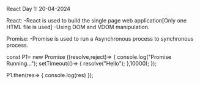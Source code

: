 React Day 1: 20-04-2024

React:
-React is used to build the single page web application[Only one HTML file is used]
-Using DOM and VDOM manipulation.

Promise:
-Promise is used to run a Asynchronous process to synchronous process.

const P1= new Promise ((resolve,reject)=>
{
    console.log("Promise Running...");
   setTimeout(()=>
   {
       resolve("Hello");
   },10000); 
});

P1.then(res=>
{
    console.log(res)
});
